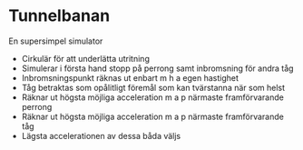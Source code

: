 # Tunnelbanan

En supersimpel simulator

* Cirkulär för att underlätta utritning
* Simulerar i första hand stopp på perrong samt inbromsning för andra tåg
* Inbromsningspunkt räknas ut enbart m h a egen hastighet
* Tåg betraktas som opålitligt föremål som kan tvärstanna när som helst
* Räknar ut högsta möjliga acceleration m a p närmaste framförvarande perrong
* Räknar ut högsta möjliga acceleration m a p närmaste framförvarande tåg
* Lägsta accelerationen av dessa båda väljs

